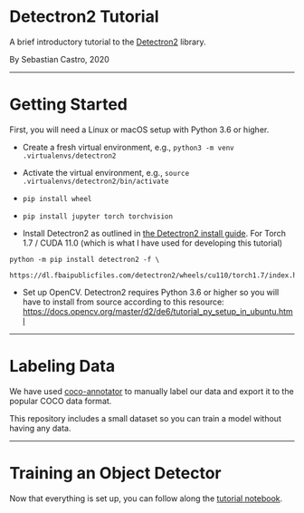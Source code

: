 # Detectron2 Tutorial
A brief introductory tutorial to the [Detectron2](https://github.com/facebookresearch/detectron2) library.

By Sebastian Castro, 2020

---

# Getting Started

First, you will need a Linux or macOS setup with Python 3.6 or higher.

* Create a fresh virtual environment, e.g., `python3 -m venv .virtualenvs/detectron2`
* Activate the virtual environment, e.g., `source .virtualenvs/detectron2/bin/activate`
* `pip install wheel`
* `pip install jupyter torch torchvision`

* Install Detectron2 as outlined in [the Detectron2 install guide](https://github.com/facebookresearch/detectron2/blob/master/INSTALL.md). For Torch 1.7 / CUDA 11.0 (which is what I have used for developing this tutorial)
```
python -m pip install detectron2 -f \
  https://dl.fbaipublicfiles.com/detectron2/wheels/cu110/torch1.7/index.html
```

* Set up OpenCV. Detectron2 requires Python 3.6 or higher so you will have to install from source according to this resource: 
https://docs.opencv.org/master/d2/de6/tutorial_py_setup_in_ubuntu.html

---

# Labeling Data

We have used [coco-annotator](https://github.com/jsbroks/coco-annotator) to manually label our data and export it to the popular COCO data format.

This repository includes a small dataset so you can train a model without having any data.

---

# Training an Object Detector

Now that everything is set up, you can follow along the [tutorial notebook](detectron2_tutorial.ipynb).

